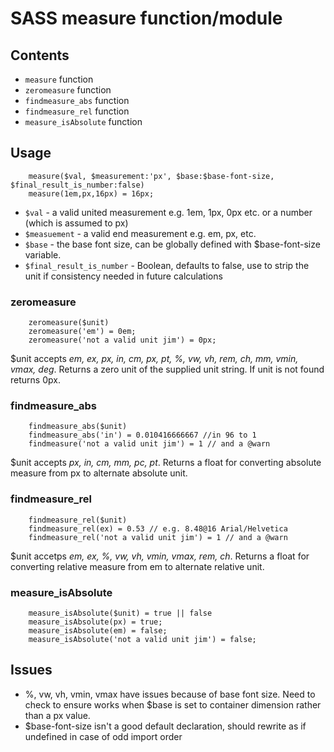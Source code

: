 # SASS measure function/module

## Contents
* `measure` function
* `zeromeasure` function
* `findmeasure_abs` function
* `findmeasure_rel` function
* `measure_isAbsolute` function
## Usage
```
    measure($val, $measurement:'px', $base:$base-font-size, $final_result_is_number:false)
    measure(1em,px,16px) = 16px;
```
* `$val` - a valid united measurement e.g. 1em, 1px, 0px etc. or a number (which is assumed to px)
* `$measuement` - a valid end measurement e.g. em, px, etc.
* `$base` - the base font size, can be globally defined with $base-font-size variable.
* `$final_result_is_number` - Boolean, defaults to false, use to strip the unit if consistency needed in future calculations
### zeromeasure
```
    zeromeasure($unit)
    zeromeasure('em') = 0em;
    zeromeasure('not a valid unit jim') = 0px;
```
$unit accepts *em, ex, px, in, cm, px, pt, %, vw, vh, rem, ch, mm, vmin, vmax, deg*.
Returns a zero unit of the supplied unit string. If unit is not found returns 0px.
### findmeasure_abs
```
    findmeasure_abs($unit)
    findmeasure_abs('in') = 0.010416666667 //in 96 to 1
    findmeasure('not a valid unit jim') = 1 // and a @warn
```
$unit accepts *px, in, cm, mm, pc, pt*.
Returns a float for converting absolute measure from px to alternate absolute unit.
### findmeasure_rel
```
    findmeasure_rel($unit)
    findmeasure_rel(ex) = 0.53 // e.g. 8.48@16 Arial/Helvetica 
    findmeasure_rel('not a valid unit jim') = 1 // and a @warn
```
$unit accetps *em, ex, %, vw, vh, vmin, vmax, rem, ch*.
Returns a float for converting relative measure from em to alternate relative unit.
### measure_isAbsolute
```
    measure_isAbsolute($unit) = true || false
    measure_isAbsolute(px) = true;
    measure_isAbsolute(em) = false;
    measure_isAbsolute('not a valid unit jim') = false;
```
## Issues
* %, vw, vh, vmin, vmax have issues because of base font size. Need to check to ensure works when $base is set to container dimension rather than a px value.
* $base-font-size isn't a good default declaration, should rewrite as if undefined in case of odd import order
